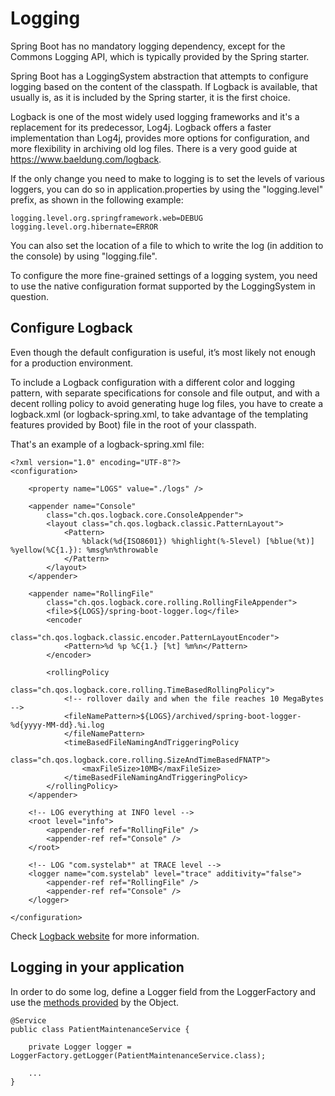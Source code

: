 # Logging

Spring Boot has no mandatory logging dependency, except for the Commons Logging API, which is typically provided by the Spring starter. 

Spring Boot has a LoggingSystem abstraction that attempts to configure logging based on the content of the classpath. If Logback is available, that usually is, as it is included by the Spring starter, it is the first choice.

Logback is one of the most widely used logging frameworks and it's a replacement for its predecessor, Log4j. Logback offers a faster implementation than Log4j, provides more options for configuration, and more flexibility in archiving old log files. There is a very good guide at https://www.baeldung.com/logback. 

If the only change you need to make to logging is to set the levels of various loggers, you can do so in application.properties by using the "logging.level" prefix, as shown in the following example:

```
logging.level.org.springframework.web=DEBUG
logging.level.org.hibernate=ERROR
```

You can also set the location of a file to which to write the log (in addition to the console) by using "logging.file".

To configure the more fine-grained settings of a logging system, you need to use the native configuration format supported by the LoggingSystem in question. 

## Configure Logback

Even though the default configuration is useful, it’s most likely not enough for a production environment.

To include a Logback configuration with a different color and logging pattern, with separate specifications for console and file output, and with a decent rolling policy to avoid generating huge log files, you have to create a logback.xml (or logback-spring.xml, to take advantage of the templating features provided by Boot) file in the root of your classpath.

That's an example of a logback-spring.xml file:


```
<?xml version="1.0" encoding="UTF-8"?>
<configuration>
 
    <property name="LOGS" value="./logs" />
 
    <appender name="Console"
        class="ch.qos.logback.core.ConsoleAppender">
        <layout class="ch.qos.logback.classic.PatternLayout">
            <Pattern>
                %black(%d{ISO8601}) %highlight(%-5level) [%blue(%t)] %yellow(%C{1.}): %msg%n%throwable
            </Pattern>
        </layout>
    </appender>
 
    <appender name="RollingFile"
        class="ch.qos.logback.core.rolling.RollingFileAppender">
        <file>${LOGS}/spring-boot-logger.log</file>
        <encoder
            class="ch.qos.logback.classic.encoder.PatternLayoutEncoder">
            <Pattern>%d %p %C{1.} [%t] %m%n</Pattern>
        </encoder>
 
        <rollingPolicy
            class="ch.qos.logback.core.rolling.TimeBasedRollingPolicy">
            <!-- rollover daily and when the file reaches 10 MegaBytes -->
            <fileNamePattern>${LOGS}/archived/spring-boot-logger-%d{yyyy-MM-dd}.%i.log
            </fileNamePattern>
            <timeBasedFileNamingAndTriggeringPolicy
                class="ch.qos.logback.core.rolling.SizeAndTimeBasedFNATP">
                <maxFileSize>10MB</maxFileSize>
            </timeBasedFileNamingAndTriggeringPolicy>
        </rollingPolicy>
    </appender>
     
    <!-- LOG everything at INFO level -->
    <root level="info">
        <appender-ref ref="RollingFile" />
        <appender-ref ref="Console" />
    </root>
 
    <!-- LOG "com.systelab*" at TRACE level -->
    <logger name="com.systelab" level="trace" additivity="false">
        <appender-ref ref="RollingFile" />
        <appender-ref ref="Console" />
    </logger>
 
</configuration>
```

Check [Logback website](https://logback.qos.ch/) for more information.

## Logging in your application

In order to do some log, define a Logger field from the LoggerFactory and use the [methods provided](https://www.slf4j.org/api/org/slf4j/Logger.html) by the Object.

```
@Service
public class PatientMaintenanceService {

    private Logger logger = LoggerFactory.getLogger(PatientMaintenanceService.class);

    ...
}
```
